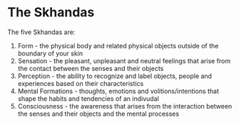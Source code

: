 # The Skhandas

The five Skhandas are:

1. Form - the physical body and related physical objects outside of the boundary of your skin
2. Sensation - the pleasant, unpleasant and neutral feelings that arise from the contact between the senses and their objects
3. Perception - the ability to recognize and label objects, people and experiences based on their characteristics
4. Mental Formations - thoughts, emotions and volitions/intentions that shape the habits and tendencies of an indivudal
5. Consciousness - the awareness that arises from the interaction between the senses and their objects and the mental processes
